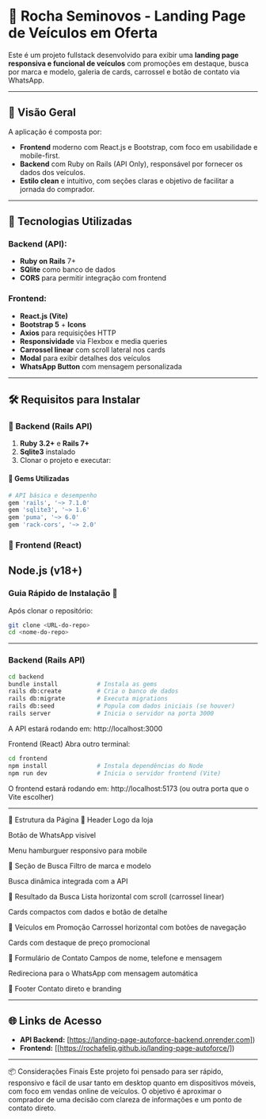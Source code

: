 # 🚗 Rocha Seminovos - Landing Page de Veículos em Oferta

Este é um projeto fullstack desenvolvido para exibir uma **landing page responsiva e funcional de veículos** com promoções em destaque, busca por marca e modelo, galeria de cards, carrossel e botão de contato via WhatsApp.

---

## 🧠 Visão Geral

A aplicação é composta por:

- **Frontend** moderno com React.js e Bootstrap, com foco em usabilidade e mobile-first.
- **Backend** com Ruby on Rails (API Only), responsável por fornecer os dados dos veículos.
- **Estilo clean** e intuitivo, com seções claras e objetivo de facilitar a jornada do comprador.

---

## 🚀 Tecnologias Utilizadas

### Backend (API):
- **Ruby on Rails** 7+
- **SQlite** como banco de dados
- **CORS** para permitir integração com frontend

### Frontend:
- **React.js (Vite)**
- **Bootstrap 5** + **Icons**
- **Axios** para requisições HTTP
- **Responsividade** via Flexbox e media queries
- **Carrossel linear** com scroll lateral nos cards
- **Modal** para exibir detalhes dos veículos
- **WhatsApp Button** com mensagem personalizada

---

## 🛠️ Requisitos para Instalar

### 🔧 Backend (Rails API)
1. **Ruby 3.2+** e **Rails 7+**
2. **Sqlite3** instalado
3. Clonar o projeto e executar:
  

#### 🧰 Gems Utilizadas

```ruby
# API básica e desempenho
gem 'rails', '~> 7.1.0'
gem 'sqlite3', '~> 1.6'
gem 'puma', '~> 6.0'
gem 'rack-cors', '~> 2.0'
```
### 🔧 Frontend (React)
Node.js (v18+)
---

### Guia Rápido de Instalação 🚀

Após clonar o repositório:
```bash
git clone <URL-do-repo>
cd <nome-do-repo>
```
---

### Backend (Rails API)

```bash
cd backend
bundle install           # Instala as gems
rails db:create          # Cria o banco de dados
rails db:migrate         # Executa migrations
rails db:seed            # Popula com dados iniciais (se houver)
rails server             # Inicia o servidor na porta 3000
```

A API estará rodando em:
http://localhost:3000

Frontend (React)
Abra outro terminal:

```bash
cd frontend
npm install              # Instala dependências do Node
npm run dev              # Inicia o servidor frontend (Vite)
```

O frontend estará rodando em:
http://localhost:5173 (ou outra porta que o Vite escolher)

---

🧩 Estrutura da Página
🔹 Header
Logo da loja

Botão de WhatsApp visível

Menu hamburguer responsivo para mobile

🔹 Seção de Busca
Filtro de marca e modelo

Busca dinâmica integrada com a API

🔹 Resultado da Busca
Lista horizontal com scroll (carrossel linear)

Cards compactos com dados e botão de detalhe

🔹 Veículos em Promoção
Carrossel horizontal com botões de navegação

Cards com destaque de preço promocional

🔹 Formulário de Contato
Campos de nome, telefone e mensagem

Redireciona para o WhatsApp com mensagem automática

🔹 Footer
Contato direto e branding

---

## 🌐 Links de Acesso

- **API Backend:** [https://landing-page-autoforce-backend.onrender.com])  
- **Frontend:** [[https://rochafelip.github.io/landing-page-autoforce/])  

---
📦 Considerações Finais
Este projeto foi pensado para ser rápido, responsivo e fácil de usar tanto em desktop quanto em dispositivos móveis, com foco em vendas online de veículos. O objetivo é aproximar o comprador de uma decisão com clareza de informações e um ponto de contato direto.
